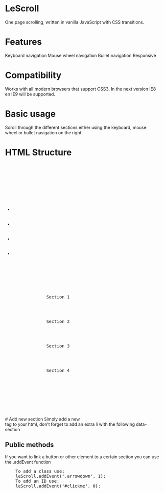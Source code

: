 # LeScroll
One page scrolling, written in vanilla JavaScript with CSS transitions. 

# Features
Keyboard navigation
Mouse wheel navigation
Bullet navigation
Responsive

# Compatibility
Works with all modern browsers that support CSS3. In the next version IE8 en IE9 will be supported.

# Basic usage
Scroll through the different sections either using the keyboard, mouse wheel or bullet navigation on the right.

# HTML Structure
<pre>	
	<div id="mask">
		<nav>
			<ul>
				<li data-section="0"></li>
				<li data-section="1"></li>
		        <li data-section="2"></li>
				<li data-section="3"></li>
			</ul>
		<div id="container">
			<section>
				Section 1
			</section>
			<section>
				Section 2
			</section>
			<section>
				Section 3
			</section>
			<section>
				Section 4
			</section>
		</div>
	</div>
	<script src="scripts/lescroll.min.js"></script>
</pre>
# Add new section
Simply add a new <section> tag to your html, don't forget to add an extra li with the following data-section

# Public methods
If you want to link a button or other element to a certain section you can use the .addEvent function
<pre>
	To add a class use:
	leScroll.addEvent('.arrowdown', 1);
	To add an ID use:
	leScroll.addEvent('#clickme', 0);
</pre>
